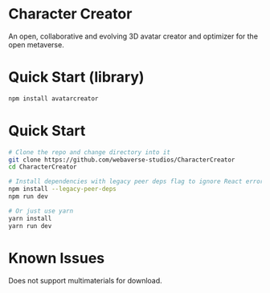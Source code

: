 # Character Creator
An open, collaborative and evolving 3D avatar creator and optimizer for the open metaverse.


# Quick Start (library)
```bash
npm install avatarcreator
```

# Quick Start
```bash
# Clone the repo and change directory into it
git clone https://github.com/webaverse-studios/CharacterCreator
cd CharacterCreator

# Install dependencies with legacy peer deps flag to ignore React errors
npm install --legacy-peer-deps
npm run dev

# Or just use yarn
yarn install
yarn run dev
```
# Known Issues
Does not support multimaterials for download.
